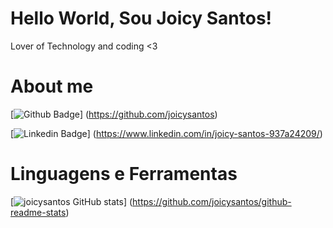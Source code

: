 
# Hello World, Sou Joicy Santos!

Lover of Technology and coding <3

# About me

[![Github Badge](https://img.shields.io/badge/-Github-000?style=flat-square&logo=Github&logoColor=white&link=https://github.com/joicysantos)] (https://github.com/joicysantos)

[![Linkedin Badge](https://img.shields.io/badge/-LinkedIn-blue?style=flat-square&logo=Linkedin&logoColor=white&link=https://www.linkedin.com/in/joicy-santos-937a24209/)] (https://www.linkedin.com/in/joicy-santos-937a24209/)

# Linguagens e Ferramentas


[![joicysantos GitHub stats](https://github-readme-stats.vercel.app/api?username=joicysantos)] (https://github.com/joicysantos/github-readme-stats)








